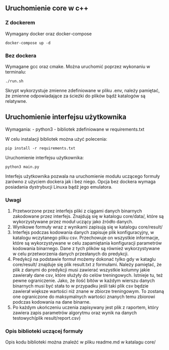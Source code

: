 ## Uruchomienie core w c++

### Z dockerem
Wymagany docker oraz docker-compose 
```
docker-compose up -d
```

### Bez dockera
Wymagane gcc oraz cmake. Można uruchomić poprzez wykonaniu w terminalu:
```
./run.sh
```
Skrypt wykorzystuje zmienne zdefiniowane w pliku .env, należy pamiętać, że zmienne odpowiadające
za ścieżki do plików bądź katalogów są relatywne.

## Uruchomienie interfejsu użytkownika
Wymagania:
    - python3
    - bibliotek zdefiniowane w requirements.txt 

W celu instalacji bibliotek można użyć polecenia:
```
pip install -r requirements.txt
```

Uruchomienie interfejsu użytkownika:
```
python3 main.py
```
Interfejs użytkownika pozwala na uruchomienie modułu uczącego formuły zarówno z użyciem dockera jak i bez niego.
Opcja bez dockera wymaga posiadania dystrybucji Linuxa bądź jego emulatora.

### Uwagi
1. Przetworzone przez interfejs pliki z ciągami danych binarnych zakodowane przez interfejs. Znajdują się w katalogu
core/data/, które są wykorzystywane przez moduł uczący jako źródło danych.
2. Wynikowe formuły wraz z wynikami zapisują się w katalogu core/result/
3. Interfejs podczas kodowania danych zapisuje plik konfiguracyjny, w katalogu wczytanego pliku csv. Przechowuje on
wszystkie informacje, które są wykorzystywane w celu zapamiętania konfiguracji parametrów kodowania binarnego. Dane z tych
plików są również wykorzystywane w celu przetworzenia danych przesłanych do predykcji.
4. Predykcji na podstawie formuł możemy dokonać tylko gdy w kataglu core/result/ znajduje się plik result.txt z formułami.
Należy pamiętać, że plik z danymi do predykcji musi zawierać wszystkie kolumny jakie zawierały dane csv, które służyły do
celów treningowych. Istnieje tu, też pewne ograniczenie. Jako, że ilość bitów w każdym wierszu danych binarnych musi być stała to
w przypadku jeśli taki plik csv będzie zawierał większe wartości niż znane w zbiorze treningowym. To zostaną one ograniczone do maksymalnych wartości znanych temu zbiorowi podczas kodowania na dane binarne.
5. Po każdym ukończeniu uczenia zapisywany jest plik z raportem, który zawiera zapis parametrów algorytmu oraz wynik na danych
testowych(plik result/report.csv)

### Opis biblioteki uczącej formuły
Opis kodu biblioteki można znaleźć w pliku readme.md w katalagu core/

